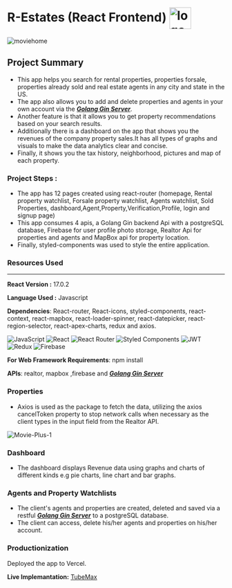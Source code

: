 # R-Estates (React Frontend) <img src="https://i.ibb.co/G93v3nL/logo5.jpg" alt="logo5" border="0" align="center" width="50" border-radius="15">
<img src="https://i.ibb.co/NY4FkHM/moviehome.png" alt="moviehome" border="0">

## Project Summary 
* This app helps you search for rental properties, properties forsale, properties already sold and real estate agents in any city and state in the US.
* The app also allows you to add and delete properties and agents in your own account via the [***Golang Gin Server***](https://github.com/mk870/realEstateApp-server). 
* Another feature is that it allows you to get property recommendations based on your search results.
* Additionally there is a dashboard on the app that shows you the revenues of the company property sales.It has all types of graphs and visuals to make the data analytics clear and concise.
* Finally, it shows you the tax history, neighborhood, pictures and map of each property.
### Project Steps :
* The app has 12 pages created using react-router (homepage, Rental property watchlist, Forsale property watchlist, Agents watchlist, Sold Properties, dashboard,Agent,Property,Verification,Profile, login and signup page)
* This app consumes 4 apis, a Golang Gin backend Api with a postgreSQL database, Firebase for user profile photo storage, Realtor Api for properties and agents and MapBox api for property location.
* Finally, styled-components was used to style the entire application.

### **Resources Used**
***
**React Version :** 17.0.2  

**Language Used :** Javascript

**Dependencies**:  React-router, React-icons, styled-components, react-context, react-mapbox, react-loader-spinner, react-datepicker, react-region-selector, react-apex-charts, redux and axios.  

![JavaScript](https://img.shields.io/badge/javascript-%23323330.svg?style=flat&logo=javascript&logoColor=%23F7DF1E) ![React](https://img.shields.io/badge/react-%2320232a.svg?style=flat&logo=react&logoColor=%2361DAFB)	![React Router](https://img.shields.io/badge/React_Router-CA4245?style=flat&logo=react-router&logoColor=white) ![Styled Components](https://img.shields.io/badge/styled--components-DB7093?style=flat&logo=styled-components&logoColor=white) ![JWT](https://img.shields.io/badge/JWT-black?style=flat&logo=JSON%20web%20tokens) ![Redux](https://img.shields.io/badge/redux-%23593d88.svg?style=flat&logo=redux&logoColor=white) ![Firebase](https://img.shields.io/badge/Firebase-039BE5?style=flat&logo=Firebase&logoColor=white)

**For Web Framework Requirements**: npm install

**APIs**: realtor, mapbox ,firebase  and [***Golang Gin Server***](https://github.com/mk870/realEstateApp-server) 



### **Properties** 
* Axios is used as the package to fetch the data, utilizing the axios cancelToken property to stop network calls when necessary as the client types in the input field from the Realtor API.

<img src="https://i.ibb.co/9gz9zcN/Movie-Plus-1.png" alt="Movie-Plus-1" border="0">

### **Dashboard**  
* The dashboard displays Revenue data using graphs and charts of different kinds e.g pie charts, line chart and bar graphs.

### **Agents and Property Watchlists**  
* The client's agents and properties are created, deleted and saved via a restful [***Golang Gin Server***](https://github.com/mk870/MoviePlusServer) to a postgreSQL database.
* The client can access, delete his/her agents and properties on  his/her account.

### **Productionization**
Deployed the app to Vercel.

**Live Implemantation:** [TubeMax](https://tube-max.vercel.app/)



